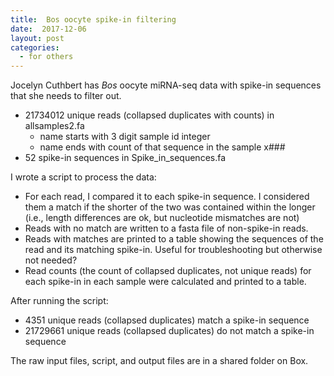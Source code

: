 ```yaml
---
title:  Bos oocyte spike-in filtering
date:  2017-12-06
layout: post
categories:
  - for others
---
```

Jocelyn Cuthbert has _Bos_ oocyte miRNA-seq data with spike-in sequences that she needs to filter out.

* 21734012 unique reads (collapsed duplicates with counts) in allsamples2.fa
  * name starts with 3 digit sample id integer
  * name ends with count of that sequence in the sample x###
* 52 spike-in sequences in Spike_in_sequences.fa

I wrote a script to process the data:
  * For each read, I compared it to each spike-in sequence. I considered them a match if the shorter of the two was contained within the longer (i.e., length differences are ok, but nucleotide mismatches are not)
  * Reads with no match are written to a fasta file of non-spike-in reads.
  * Reads with matches are printed to a table showing the sequences of the read and its matching spike-in. Useful for troubleshooting but otherwise not needed?
  * Read counts (the count of collapsed duplicates, not unique reads) for each spike-in in each sample were calculated and printed to a table.

After running the script:
  * 4351 unique reads (collapsed duplicates) match a spike-in sequence
  * 21729661 unique reads (collapsed duplicates) do not match a spike-in sequence

The raw input files, script, and output files are in a shared folder on Box.
